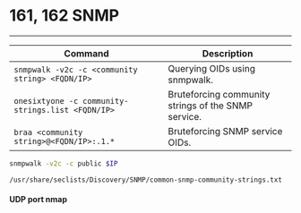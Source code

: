 # 161, 162 SNMP

***

| **Command**                                       | **Description**                                     |
| ------------------------------------------------- | --------------------------------------------------- |
| `snmpwalk -v2c -c <community string> <FQDN/IP>`   | Querying OIDs using snmpwalk.                       |
| `onesixtyone -c community-strings.list <FQDN/IP>` | Bruteforcing community strings of the SNMP service. |
| `braa <community string>@<FQDN/IP>:.1.*`          | Bruteforcing SNMP service OIDs.                     |

```bash
snmpwalk -v2c -c public $IP
```

```
/usr/share/seclists/Discovery/SNMP/common-snmp-community-strings.txt
```

#### UDP port nmap
